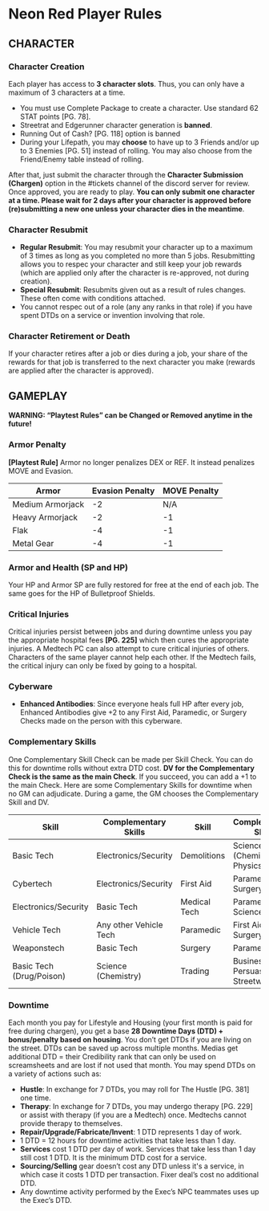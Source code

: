# Neon Red Player Rules
## CHARACTER
### Character Creation
Each player has access to **3 character slots**. Thus, you can only have a maximum of 3 characters at a time.
* You must use Complete Package to create a character. Use standard 62 STAT points [PG. 78].
* Streetrat and Edgerunner character generation is **banned**.
* Running Out of Cash? [PG. 118] option is banned
* During your Lifepath, you may **choose** to have up to 3 Friends and/or up to 3 Enemies [PG. 51] instead of rolling. You may also choose from the Friend/Enemy table instead of rolling.

After that, just submit the character through the **Character Submission (Chargen)** option in the #tickets channel of the discord server for review. Once approved, you are ready to play. **You can only submit one character at a time. Please wait for 2 days after your character is approved before (re)submitting a new one unless your character dies in the meantime**.

### Character Resubmit
* **Regular Resubmit**: You may resubmit your character up to a maximum of 3 times as long as you completed no more than 5 jobs. Resubmitting allows you to respec your character and still keep your job rewards (which are applied only after the character is re-approved, not during creation).
* **Special Resubmit**: Resubmits given out as a result of rules changes. These often come with conditions attached.
* You cannot respec out of a role (any any ranks in that role) if you have spent DTDs on a service or invention involving that role.

### Character Retirement or Death
If your character retires after a job or dies during a job, your share of the rewards for that job is transferred to the next character you make (rewards are applied after the character is approved).

## GAMEPLAY
**WARNING: “Playtest Rules” can be Changed or Removed anytime in the future!**

### Armor Penalty
**[Playtest Rule]**
Armor no longer penalizes DEX or REF. It instead penalizes MOVE and Evasion.

| Armor            | Evasion Penalty | MOVE Penalty |
| ---------------- | --------------- | ------------ |
| Medium Armorjack | -2              | N/A          |
| Heavy Armorjack  | -2              | -1           |
| Flak             | -4              | -1           |
| Metal Gear       | -4              | -1           |

### Armor and Health (SP and HP)
Your HP and Armor SP are fully restored for free at the end of each job. The same goes for the HP of Bulletproof Shields.

### Critical Injuries
Critical injuries persist between jobs and during downtime unless you pay the appropriate hospital fees **[PG. 225]** which then cures the appropriate injuries. A Medtech PC can also attempt to cure critical injuries of others. Characters of the same player cannot help each other. If the Medtech fails, the critical injury can only be fixed by going to a hospital.

### Cyberware
* **Enhanced Antibodies**: Since everyone heals full HP after every job, Enhanced Antibodies give +2 to any First Aid, Paramedic, or Surgery Checks made on the person with this cyberware.

### Complementary Skills
One Complementary Skill Check can be made per Skill Check. You can do this for downtime rolls without extra DTD cost. **DV for the Complementary Check is the same as the main Check**. If you succeed, you can add a +1 to the main Check. Here are some Complementary Skills for downtime when no GM can adjudicate. During a game, the GM chooses the Complementary Skill and DV.

| Skill                    | Complementary Skills   | Skill        | Complementary Skills               |
| ------------------------ | ---------------------- | ------------ | ---------------------------------- |
| Basic Tech               | Electronics/Security   | Demolitions  | Science (Chemistry or Physics)     |
| Cybertech                | Electronics/Security   | First Aid    | Paramedic or Surgery               |
| Electronics/Security     | Basic Tech             | Medical Tech | Paramedic or Science               |
| Vehicle Tech             | Any other Vehicle Tech | Paramedic    | First Aid or Surgery               |
| Weaponstech              | Basic Tech             | Surgery      | Paramedic                          |
| Basic Tech (Drug/Poison) | Science (Chemistry)    | Trading      | Business, Persuasion or Streetwise |

### Downtime
Each month you pay for Lifestyle and Housing (your first month is paid for free during chargen), you get a base **28 Downtime Days (DTD) + bonus/penalty based on housing**. You don’t get DTDs if you are living on the street. DTDs can be saved up across multiple months. Medias get additional DTD = their Credibility rank that can only be used on screamsheets and are lost if not used that month. You may spend DTDs on a variety of actions such as:

* **Hustle**: In exchange for 7 DTDs, you may roll for The Hustle [PG. 381] one time.
* **Therapy**: In exchange for 7 DTDs, you may undergo therapy [PG. 229] or assist with therapy (if you are a Medtech) once. Medtechs cannot provide therapy to themselves.
* **Repair/Upgrade/Fabricate/Invent**: 1 DTD represents 1 day of work.
* 1 DTD = 12 hours for downtime activities that take less than 1 day.
* **Services** cost 1 DTD per day of work. Services that take less than 1 day still cost 1 DTD. It is the minimum DTD cost for a service.
* **Sourcing/Selling** gear doesn’t cost any DTD unless it's a service, in which case it costs 1 DTD per transaction. Fixer deal’s cost no additional DTD.
* Any downtime activity performed by the Exec’s NPC teammates uses up the Exec’s DTD.
